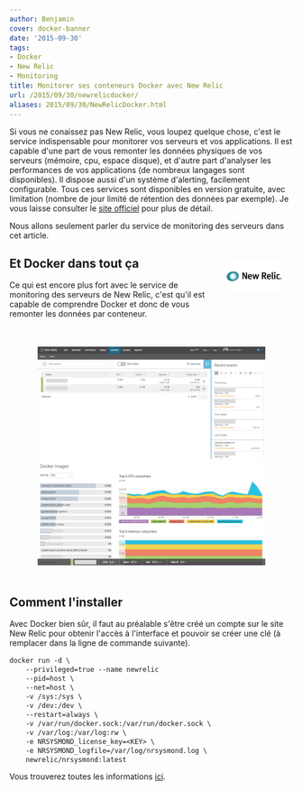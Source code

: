 ```yaml
---
author: Benjamin
cover: docker-banner
date: '2015-09-30'
tags:
- Docker
- New Relic
- Monitoring
title: Monitorer ses conteneurs Docker avec New Relic
url: /2015/09/30/newrelicdocker/
aliases: 2015/09/30/NewRelicDocker.html
---
```



Si vous ne conaissez pas New Relic, vous loupez quelque chose, c'est le service indispensable pour monitorer vos serveurs et vos applications. Il est capable d'une part de vous remonter les données physiques de vos serveurs (mémoire, cpu, espace disque), et d'autre part d'analyser les performances de vos applications (de nombreux langages sont disponibles). Il dispose aussi d'un système d'alerting, facilement configurable. Tous ces services sont disponibles en version gratuite, avec limitation (nombre de jour limité de rétention des données par exemple). Je vous laisse consulter le [site officiel](http://www.newrelic.com) pour plus de détail.

Nous allons seulement parler du service de monitoring des serveurs dans cet article.

<div style="float:right;margin:20px">
    <a href="/images/posts/2015-09-30-NewRelicDocker/new-relic.png" data-lightbox="group-1" title="New Relic Logo" class="inlineBoxes">
        <img class="medium" src="/images/posts/2015-09-30-NewRelicDocker/new-relic.png" alt="New Relic Logo"/>
    </a>
</div>

<div class="clearfix"></div>



## Et Docker dans tout ça

Ce qui est encore plus fort avec le service de monitoring des serveurs de New Relic, c'est qu'il est capable de comprendre Docker et donc de vous remonter les données par conteneur.

<div style="text-align:center;margin:50px">
    <a href="/images/posts/2015-09-30-NewRelicDocker/screen-newrelic-1.png" data-lightbox="group-3" title="Screen 1 New Relic" class="inlineBoxes">
        <img class="medium" src="/images/posts/2015-09-30-NewRelicDocker/screen-newrelic-1.png" alt="Screen 1 New Relic"/>
    </a>
    <a href="/images/posts/2015-09-30-NewRelicDocker/screen-newrelic-2.png" data-lightbox="group-3" title="Screen 2 New Relic" class="inlineBoxes">
        <img class="medium" src="/images/posts/2015-09-30-NewRelicDocker/screen-newrelic-2.png" alt="Screen 2 New Relic"/>
    </a>
</div>

<div class="clearfix"></div>

## Comment l'installer

Avec Docker bien sûr, il faut au préalable s'être créé un compte sur le site New Relic pour obtenir l'accès à l'interface et pouvoir se créer une clé (à remplacer dans la ligne de commande suivante).

	docker run -d \
		--privileged=true --name newrelic
		--pid=host \
		--net=host \
		-v /sys:/sys \
		-v /dev:/dev \
		--restart=always \
		-v /var/run/docker.sock:/var/run/docker.sock \
		-v /var/log:/var/log:rw \
		-e NRSYSMOND_license_key=<KEY> \
		-e NRSYSMOND_logfile=/var/log/nrsysmond.log \
		newrelic/nrsysmond:latest

Vous trouverez toutes les informations [ici](https://hub.docker.com/r/newrelic/nrsysmond/).
